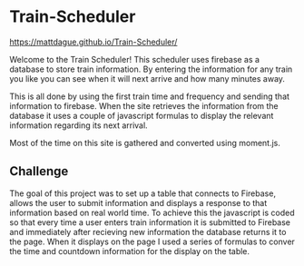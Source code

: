 # Train-Scheduler
https://mattdague.github.io/Train-Scheduler/

Welcome to the Train Scheduler! This scheduler uses firebase as a database to store train information. By entering the information for any train you like you can see when it will next arrive and how many minutes away.

This is all done by using the first train time and frequency and sending that information to firebase. When the site retrieves the information from the database it uses a couple of javascript formulas to display the relevant information regarding its next arrival. 

Most of the time on this site is gathered and converted using moment.js.

Challenge
-------------------------------------
The goal of this project was to set up a table that connects to Firebase, allows the user to submit information and displays a response to that information based on real world time. To achieve this the javascript is coded so that every time a user enters train information it is submitted to Firebase and immediately after recieving new information the database returns it to the page. When it displays on the page I used a series of formulas to conver the time and countdown information for the display on the table.